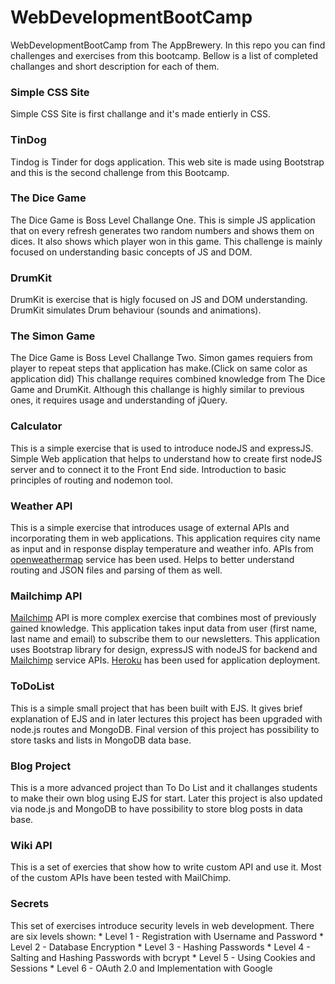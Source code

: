# WebDevelopmentBootCamp
WebDevelopmentBootCamp from The AppBrewery. In this repo you can find challenges and exercises from this bootcamp. Bellow is a list of completed challanges and short description for each of them.

### Simple CSS Site
Simple CSS Site is first challange and it's made entierly in CSS.

### TinDog 
Tindog is Tinder for dogs application. This web site is made using Bootstrap and this is the second challenge from this Bootcamp.

### The Dice Game
The Dice Game is Boss Level Challange One. This is simple JS application that on every refresh generates two random numbers and shows them on dices. It also shows which player won in this game. This challenge is mainly focused on understanding basic concepts of JS and DOM.

### DrumKit
DrumKit is exercise that is higly focused on JS and DOM understanding. DrumKit simulates Drum behaviour (sounds and animations).

### The Simon Game
The Dice Game is Boss Level Challange Two. Simon games requiers from player to repeat steps that application has make.(Click on same color as application did) This challange requires combined knowledge from The Dice Game and DrumKit. Although this challange is highly similar to previous ones, it requires usage and understanding of jQuery.

### Calculator
This is a simple exercise that is used to introduce nodeJS and expressJS. Simple Web application that helps to understand how to create first nodeJS server and to connect it to the Front End side. Introduction to basic principles of routing and nodemon tool.

### Weather API
This is a simple exercise that introduces usage of external APIs and incorporating them in web applications. This application requires city name as input and in response display temperature and weather info. APIs from [openweathermap](https://openweathermap.org/) service has been used. Helps to better understand routing and JSON files and parsing of them as well.

### Mailchimp API
[Mailchimp](https://mailchimp.com/) API is more complex exercise that combines most of previously gained knowledge. This application takes input data from user (first name, last name and email) to subscribe them to our newsletters. This application uses Bootstrap library for design, expressJS with nodeJS for backend and [Mailchimp](https://mailchimp.com/) service APIs. [Heroku](https://www.heroku.com/) has been used for application deployment.

### ToDoList
This is a simple small project that has been built with EJS. It gives brief explanation of EJS and in later lectures this project has been upgraded with node.js routes and MongoDB. Final version of this project has possibility to store tasks and lists in MongoDB data base.

### Blog Project
This is a more advanced project than To Do List and it challanges students to make their own blog using EJS for start. Later this project is also updated via node.js and MongoDB to have possibility to store blog posts in data base.

### Wiki API
This is a set of exercies that show how to write custom API and use it. Most of the custom APIs have been tested with MailChimp.

### Secrets
This set of exercises introduce security levels in web development. There are six levels shown:
    * Level 1 - Registration with Username and Password
    * Level 2 - Database Encryption
    * Level 3 - Hashing Passwords
    * Level 4 - Salting and Hashing Passwords with bcrypt
    * Level 5 - Using Cookies and Sessions
    * Level 6 - OAuth 2.0 and Implementation with Google